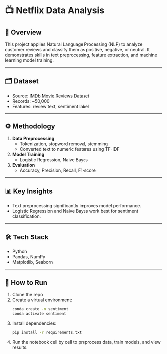 # 📺 Netflix Data Analysis

## 📖 Overview
This project applies Natural Language Processing (NLP) to analyze customer reviews and classify them as positive, negative, or neutral.
It demonstrates skills in text preprocessing, feature extraction, and machine learning model training.

---

## 🗂 Dataset
- Source: [IMDb Movie Reviews Dataset](https://ai.stanford.edu/~amaas/data/sentiment/)  
- Records: ~50,000  
- Features: review text, sentiment label  

---

## ⚙️ Methodology
1. **Data Preprocessing**
   - Tokenization, stopword removal, stemming
   - Converted text to numeric features using TF-IDF
2. **Model Training**
   - Logistic Regression, Naive Bayes
3. **Evaluation**
   - Accuracy, Precision, Recall, F1-score

---

## 📊 Key Insights
- Text preprocessing significantly improves model performance.  
- Logistic Regression and Naive Bayes work best for sentiment classification.  
  
---

## 🛠 Tech Stack
- Python  
- Pandas, NumPy  
- Matplotlib, Seaborn  

---

## 🚀 How to Run
1. Clone the repo
2. Create a virtual environment: 
   ```bash
   conda create -n sentiment
   conda activate sentiment
   ```
3. Install dependencies:
   ```bash
   pip install -r requirements.txt

   ```
4. Run the notebook cell by cell to preprocess data, train models, and view results.

